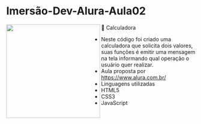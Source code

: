 # Imersão-Dev-Alura-Aula02
🔢 Calculadora
<img align="left" src="https://i.postimg.cc/c6GSYhxc/calc-img.png" width="250"/>
* Neste código foi criado uma calculadora que solicita dois valores, suas funções é emitir uma mensagem na tela informando qual operação o usuário quer realizar.
* Aula proposta por https://www.alura.com.br/
* Linguagens utilizadas  
* HTML5
* CSS3
* JavaScript
